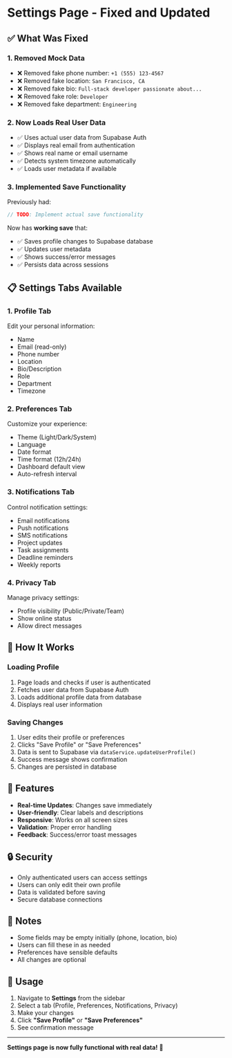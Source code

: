 # Settings Page - Fixed and Updated

## ✅ What Was Fixed

### 1. **Removed Mock Data**
- ❌ Removed fake phone number: `+1 (555) 123-4567`
- ❌ Removed fake location: `San Francisco, CA`
- ❌ Removed fake bio: `Full-stack developer passionate about...`
- ❌ Removed fake role: `Developer`
- ❌ Removed fake department: `Engineering`

### 2. **Now Loads Real User Data**
- ✅ Uses actual user data from Supabase Auth
- ✅ Displays real email from authentication
- ✅ Shows real name or email username
- ✅ Detects system timezone automatically
- ✅ Loads user metadata if available

### 3. **Implemented Save Functionality**
Previously had:
```typescript
// TODO: Implement actual save functionality
```

Now has **working save** that:
- ✅ Saves profile changes to Supabase database
- ✅ Updates user metadata
- ✅ Shows success/error messages
- ✅ Persists data across sessions

## 📋 Settings Tabs Available

### 1. **Profile Tab**
Edit your personal information:
- Name
- Email (read-only)
- Phone number
- Location
- Bio/Description
- Role
- Department
- Timezone

### 2. **Preferences Tab**
Customize your experience:
- Theme (Light/Dark/System)
- Language
- Date format
- Time format (12h/24h)
- Dashboard default view
- Auto-refresh interval

### 3. **Notifications Tab**
Control notification settings:
- Email notifications
- Push notifications
- SMS notifications
- Project updates
- Task assignments
- Deadline reminders
- Weekly reports

### 4. **Privacy Tab**
Manage privacy settings:
- Profile visibility (Public/Private/Team)
- Show online status
- Allow direct messages

## 🔧 How It Works

### Loading Profile
1. Page loads and checks if user is authenticated
2. Fetches user data from Supabase Auth
3. Loads additional profile data from database
4. Displays real user information

### Saving Changes
1. User edits their profile or preferences
2. Clicks "Save Profile" or "Save Preferences"
3. Data is sent to Supabase via `dataService.updateUserProfile()`
4. Success message shows confirmation
5. Changes are persisted in database

## 🎨 Features

- **Real-time Updates**: Changes save immediately
- **User-friendly**: Clear labels and descriptions
- **Responsive**: Works on all screen sizes
- **Validation**: Proper error handling
- **Feedback**: Success/error toast messages

## 🔒 Security

- Only authenticated users can access settings
- Users can only edit their own profile
- Data is validated before saving
- Secure database connections

## 📝 Notes

- Some fields may be empty initially (phone, location, bio)
- Users can fill these in as needed
- Preferences have sensible defaults
- All changes are optional

## 🚀 Usage

1. Navigate to **Settings** from the sidebar
2. Select a tab (Profile, Preferences, Notifications, Privacy)
3. Make your changes
4. Click **"Save Profile"** or **"Save Preferences"**
5. See confirmation message

---

**Settings page is now fully functional with real data!** 🎉





